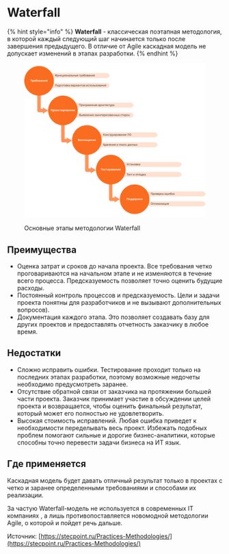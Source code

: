 # Waterfall

{% hint style="info" %}
**Waterfall** - классическая поэтапная методология, в которой каждый следующий шаг начинается только после завершения предыдущего. В отличие от Agile каскадная модель не допускает изменений в этапах разработки.
{% endhint %}

<figure><img src="../../../.gitbook/assets/Waterfall-2x.png" alt="" width="563"><figcaption><p>Основные этапы методологии Waterfall</p></figcaption></figure>

## Преимущества

* Оценка затрат и сроков до начала проекта. Все требования четко проговариваются на начальном этапе и не изменяются в течение всего процесса. Предсказуемость позволяет точно оценить будущие расходы.
* Постоянный контроль процессов и предсказуемость. Цели и задачи проекта понятны для разработчиков и не вызывают дополнительных вопросов).
* Документация каждого этапа. Это позволяет создавать базу для других проектов и предоставлять отчетность заказчику в любое время.

## Недостатки

* Сложно исправить ошибки. Тестирование проходит только на последних этапах разработки, поэтому возможные недочеты необходимо предусмотреть заранее.
* Отсутствие обратной связи от заказчика на протяжении большей части проекта. Заказчик принимает участие в обсуждении целей проекта и возвращается, чтобы оценить финальный результат, который может его полностью не удовлетворить.
* Высокая стоимость исправлений. Любая ошибка приведет к необходимости переделывать весь проект. Избежать подобных проблем помогают сильные и дорогие бизнес-аналитики, которые способны точно перевести задачи бизнеса на ИТ язык.

## Где применяется

Каскадная модель будет давать отличный результат только в проектах с четко и заранее определенными требованиями и способами их реализации.&#x20;

За частую Waterfall-модель не используется в современных IT компаниях , а лишь противопоставляется новомодной методологии Agile, о которой и пойдет речь дальше.&#x20;







Источник: [https://stecpoint.ru/Practices-Methodologies/](https://stecpoint.ru/Practices-Methodologies/)
